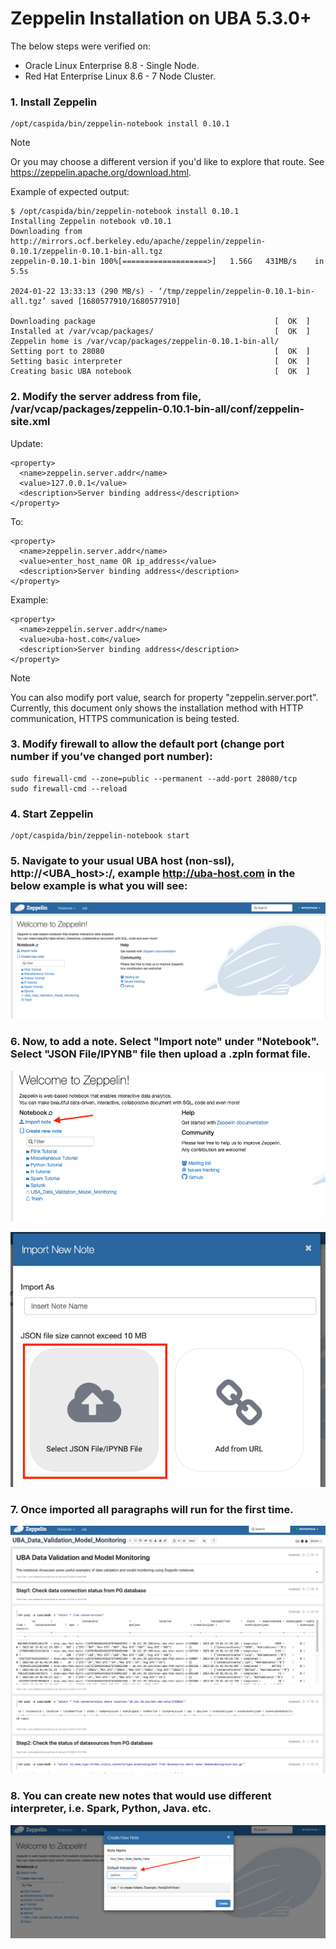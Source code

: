 # Zeppelin Installation on UBA 5.3.0+

The below steps were verified on:
* Oracle Linux Enterprise 8.8 - Single Node.
* Red Hat Enterprise Linux 8.6 - 7 Node Cluster.

### 1. Install Zeppelin
```
/opt/caspida/bin/zeppelin-notebook install 0.10.1
```

>[!NOTE]
>Or you may choose a different version if you'd like to explore that route.  See https://zeppelin.apache.org/download.html.


Example of expected output:
```
$ /opt/caspida/bin/zeppelin-notebook install 0.10.1
Installing Zeppelin notebook v0.10.1
Downloading from http://mirrors.ocf.berkeley.edu/apache/zeppelin/zeppelin-0.10.1/zeppelin-0.10.1-bin-all.tgz
zeppelin-0.10.1-bin 100%[===================>]   1.56G   431MB/s    in 5.5s

2024-01-22 13:33:13 (290 MB/s) - ‘/tmp/zeppelin/zeppelin-0.10.1-bin-all.tgz’ saved [1680577910/1680577910]

Downloading package                                        [  OK  ]
Installed at /var/vcap/packages/                           [  OK  ]
Zeppelin home is /var/vcap/packages/zeppelin-0.10.1-bin-all/
Setting port to 28080                                      [  OK  ]
Setting basic interpreter                                  [  OK  ]
Creating basic UBA notebook                                [  OK  ]
```

### 2. Modify the server address from file, /var/vcap/packages/zeppelin-0.10.1-bin-all/conf/zeppelin-site.xml

Update:
```
<property>
  <name>zeppelin.server.addr</name>
  <value>127.0.0.1</value>
  <description>Server binding address</description>
</property>

```

To:
```
<property>
  <name>zeppelin.server.addr</name>
  <value>enter_host_name OR ip_address</value>
  <description>Server binding address</description>
</property>
```

Example:
```
<property>
  <name>zeppelin.server.addr</name>
  <value>uba-host.com</value>
  <description>Server binding address</description>
</property>
```

> [!NOTE]
> You can also modify port value, search for property "zeppelin.server.port".
> Currently, this document only shows the installation method with HTTP communication, HTTPS communication is being tested.

### 3. Modify firewall to allow the default port (change port number if you’ve changed port number):

```
sudo firewall-cmd --zone=public --permanent --add-port 28080/tcp
sudo firewall-cmd --reload
```

### 4. Start Zeppelin
```
/opt/caspida/bin/zeppelin-notebook start
```

### 5. Navigate to your usual UBA host (non-ssl), http://<UBA_host>:<port number>/, example http://uba-host.com in the below example is what you will see:
![alt text](https://github.com/splunk/uba-content-security/blob/main/zeppelin-homepage.png)

### 6. Now, to add a note. Select "Import note" under "Notebook".  Select "JSON File/IPYNB" file then upload a .zpln format file.
![alt text](https://github.com/splunk/uba-content-security/blob/main/import-note.png)

![alt text](https://github.com/splunk/uba-content-security/blob/main/select-file.png)

### 7. Once imported all paragraphs will run for the first time.
![alt text](https://github.com/splunk/uba-content-security/blob/main/zeppelin-result.png)

### 8. You can create new notes that would use different interpreter, i.e. Spark, Python, Java. etc.
![alt text](https://github.com/splunk/uba-content-security/blob/main/new-note.png)